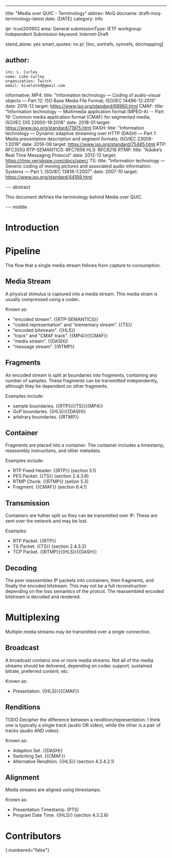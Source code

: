 ---
title: "Media over QUIC - Terminology"
abbrev: MoQ
docname: draft-moq-terminology-latest
date: {DATE}
category: info

ipr: trust200902
area: General
submissionType: IETF
workgroup: Independent Submission
keyword: Internet-Draft

stand_alone: yes
smart_quotes: no
pi: [toc, sortrefs, symrefs, docmapping]

author:
  -
    ins: L. Curley
    name: Luke Curley
    organization: Twitch
    email: kixelated@gmail.com

informative:
  MP4:
    title: "Information technology — Coding of audio-visual objects — Part 12: ISO Base Media File Format; ISO/IEC 14496-12:2015"
    date: 2015-12
    target: https://www.iso.org/standard/68960.html
  CMAF:
    title: "Information technology -- Multimedia application format (MPEG-A) -- Part 19: Common media application format (CMAF) for segmented media; ISO/IEC DIS 23000-19:2018"
    date: 2018-01
    target: https://www.iso.org/standard/71975.html
  DASH:
    title: "Information technology — Dynamic adaptive streaming over HTTP (DASH) — Part 1: Media presentation description and segment formats; ISO/IEC 23009-1:2019"
    date: 2019-08
    target: https://www.iso.org/standard/75485.html
  RTP: RFC3550
  RTP-SEMANTICS: RFC7656
  HLS: RFC8216
  RTMP:
    title: "Adobe’s Real Time Messaging Protocol"
    date: 2012-12
    target: https://rtmp.veriskope.com/docs/spec/
  TS:
    title: "Information technology — Generic coding of moving pictures and associated audio information: Systems — Part 1; ISO/IEC 13818-1:2007"
    date: 2007-10
    target: https://www.iso.org/standard/44169.html


--- abstract

This document defines the terminology behind Media over QUIC.


--- middle


# Introduction

# Pipeline
The flow that a single media stream follows from capture to consumption.

## Media Stream
A physical stimulus is captured into a media stream.
This media stram is usually compressed using a codec.

Known as:
* "encoded stream". {{RTP-SEMANTICS}}
* "coded representation" and "elementary stream". {{TS}}
* "encoded bitstream". {{HLS}}
* "track" and "CMAF track". {{MP4}}{{CMAF}}
* "media stream". {{DASH}}
* "message stream". {{RTMP}}

## Fragments
An encoded stream is split at boundaries into fragments, containing any number of samples.
These fragments can be transmitted independently, although they be dependent on other fragments.

Examples include:
* sample boundaries. {{RTP}}{{TS}}{{MP4}}
* GoP boundaries. {{HLS}}{{DASH}}
* arbitrary boundaries. {{RTMP}}

## Container
Fragments are placed into a container.
The container includes a timestamp, reassembly instructions, and other metadata.

Examples include:
* RTP Fixed Header. {{RTP}} (section 5.1)
* PES Packet. {{TS}} (section 2.4.3.6)
* RTMP Chunk. {{RTMP}} (setion 5.3)
* Fragment. {{CMAF}} (section 6.4.1)

## Transmission
Containers are futher split so they can be transmitted over IP.
These are sent over the network and may be lost.

Examples:
* RTP Packet. {{RTP}}
* TS Packet. {{TS}} (section 2.4.3.2)
* TCP Packet. {{RTMP}}{{HLS}}{{DASH}}

## Decoding
The peer reassembles IP packets into containers, then fragments, and finally the encoded bitstream.
This may not be a full reconstruction depending on the loss semantics of the protcol.
The reassembled encoded bitstream is decoded and rendered.


# Multiplexing
Multiple media streams may be transmitted over a single connection.

## Broadcast
A broadcast contains one or more media streams.
Not all of the media streams should be delivered, depending on codec support, sustained bitrate, preferred content, etc.

Known as:
* Presentation. {{HLS}}{{CMAF}}

## Renditions
TODO Decipher the difference between a rendition/representation.
I think one is typically a single track (audio OR video), while the other is a pair of tracks (audio AND video).

Known as:
* Adaption Set. {{DASH}}
* Switching Set. {{CMAF}}
* Alternative Rendition. {{HLS}} (section 4.3.4.2.1)

## Alignment
Media streams are aligned using timestamps.

Known as:
* Presentation Timestamp. (PTS)
* Program Date Time. {{HLS}} (section 4.3.2.6)


# Contributors
{:numbered="false"}
